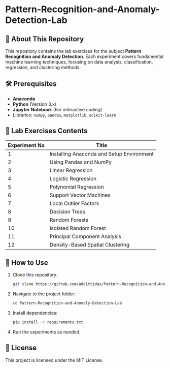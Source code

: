# Pattern-Recognition-and-Anomaly-Detection-Lab

## 📌 About This Repository
This repository contains the lab exercises for the subject **Pattern Recognition and Anomaly Detection**. Each experiment covers fundamental machine learning techniques, focusing on data analysis, classification, regression, and clustering methods.

## 🛠️ Prerequisites
- **Anaconda** 
- **Python** (Version 3.x)
- **Jupyter Notebook** (For interactive coding)
- Libraries: `numpy`, `pandas`, `matplotlib`, `scikit-learn`

## 📂 Lab Exercises Contents

| Experiment No | Title |
|--------------|-------------------------------------------------|
| 1  | Installing Anaconda and Setup Environment |
| 2  | Using Pandas and NumPy |
| 3  | Linear Regression |
| 4  | Logistic Regression |
| 5  | Polynomial Regression |
| 6  | Support Vector Machines |
| 7  | Local Outlier Factors |
| 8  | Decision Trees |
| 9  | Random Forests |
| 10 | Isolated Random Forest |
| 11 | Principal Component Analysis |
| 12 | Density-Based Spatial Clustering |

## 🚀 How to Use
1. Clone this repository:
   ```sh
   git clone https://github.com/addittidas/Pattern-Recognition-and-Anomaly-Detection-Lab.git

2. Navigate to the project folder:
    ```sh
    cd Pattern-Recognition-and-Anomaly-Detection-Lab

3. Install dependencies:
    ```sh
    pip install -r requirements.txt

4. Run the experiments as needed.

## 📜 License
This project is licensed under the MIT License.
